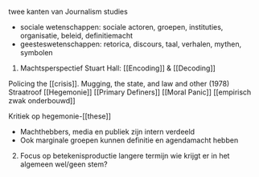 
twee kanten van Journalism studies
- sociale wetenschappen: sociale actoren, groepen, instituties, organisatie, beleid, definitiemacht
- geesteswetenschappen: retorica, discours, taal, verhalen, mythen, symbolen

1. Machtsperspectief
Stuart Hall: [[Encoding]] & [[Decoding]]

Policing the [[crisis]]. Mugging, the state, and law and other (1978)
Straatroof
[[Hegemonie]]
[[Primary Definers]]
[[Moral Panic]]
[[empirisch zwak onderbouwd]]

Kritiek op hegemonie-[[these]]
- Machthebbers, media en publiek zijn intern verdeeld
- Ook marginale groepen kunnen definitie en agendamacht hebben

2. Focus op betekenisproductie
langere termijn
wie krijgt er in het algemeen wel/geen stem?